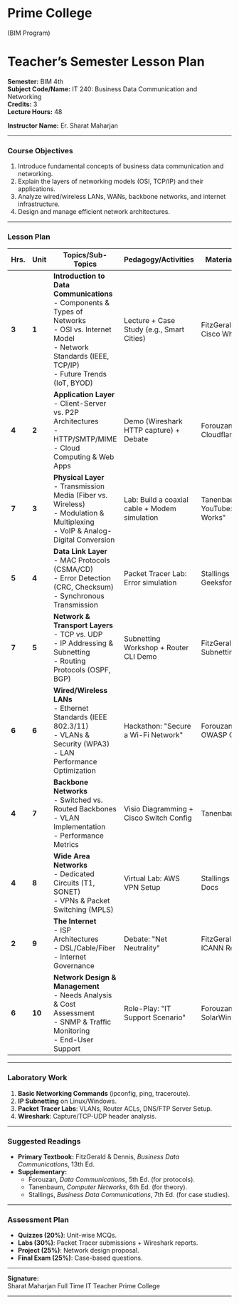
# **Prime College**  
(BIM Program)  

# **Teacher’s Semester Lesson Plan**  

**Semester:** BIM 4th  
**Subject Code/Name:** IT 240: Business Data Communication and Networking  
**Credits:** 3  
**Lecture Hours:** 48  

**Instructor Name:** Er. Sharat Maharjan 

---

### **Course Objectives**  
1. Introduce fundamental concepts of business data communication and networking.  
2. Explain the layers of networking models (OSI, TCP/IP) and their applications.  
3. Analyze wired/wireless LANs, WANs, backbone networks, and internet infrastructure.  
4. Design and manage efficient network architectures.  

---

### **Lesson Plan**  

| Hrs. | Unit | Topics/Sub-Topics | Pedagogy/Activities | Materials/Resources | Assignments/Assessments | Remarks |  
|------|------|--------------------|----------------------|----------------------|--------------------------|---------|  
| **3** | **1** | **Introduction to Data Communications** <br> - Components & Types of Networks <br> - OSI vs. Internet Model <br> - Network Standards (IEEE, TCP/IP) <br> - Future Trends (IoT, BYOD) | Lecture + Case Study (e.g., Smart Cities) | FitzGerald (Ch. 1), Cisco Whitepapers | Group Discussion: "Compare OSI and TCP/IP models" | Use Packet Tracer for demo |  
| **4** | **2** | **Application Layer** <br> - Client-Server vs. P2P Architectures <br> - HTTP/SMTP/MIME <br> - Cloud Computing & Web Apps | Demo (Wireshark HTTP capture) + Debate | Forouzan (Ch. 2), Cloudflare Blog | Presentation: "How Zoom uses UDP" | Guest speaker (IT admin) |  
| **7** | **3** | **Physical Layer** <br> - Transmission Media (Fiber vs. Wireless) <br> - Modulation & Multiplexing <br> - VoIP & Analog-Digital Conversion | Lab: Build a coaxial cable + Modem simulation | Tanenbaum (Ch. 3), YouTube: "How Fiber Works" | Report: "Compare 5G vs. Fiber" | Lab equipment required |  
| **5** | **4** | **Data Link Layer** <br> - MAC Protocols (CSMA/CD) <br> - Error Detection (CRC, Checksum) <br> - Synchronous Transmission | Packet Tracer Lab: Error simulation | Stallings (Ch. 5), GeeksforGeeks | Quiz: "Solve CRC problems" | Pair programming |  
| **7** | **5** | **Network & Transport Layers** <br> - TCP vs. UDP <br> - IP Addressing & Subnetting <br> - Routing Protocols (OSPF, BGP) | Subnetting Workshop + Router CLI Demo | FitzGerald (Ch. 6), SubnettingPractice.com | Project: "Design a subnet for a campus" | Use Cisco Packet Tracer |  
| **6** | **6** | **Wired/Wireless LANs** <br> - Ethernet Standards (IEEE 802.3/11) <br> - VLANs & Security (WPA3) <br> - LAN Performance Optimization | Hackathon: "Secure a Wi-Fi Network" | Forouzan (Ch. 7), OWASP Guide | Case Study: "LAN Design for SOHO" | Raspberry Pi setup |  
| **4** | **7** | **Backbone Networks** <br> - Switched vs. Routed Backbones <br> - VLAN Implementation <br> - Performance Metrics | Visio Diagramming + Cisco Switch Config | Tanenbaum (Ch. 8) | Lab: "Configure VLAN on Switch" | Switch hardware needed |  
| **4** | **8** | **Wide Area Networks** <br> - Dedicated Circuits (T1, SONET) <br> - VPNs & Packet Switching (MPLS) | Virtual Lab: AWS VPN Setup | Stallings (Ch. 9), AWS Docs | Reflection: "VPNs in Remote Work" | Cloud credits required |  
| **2** | **9** | **The Internet** <br> - ISP Architectures <br> - DSL/Cable/Fiber <br> - Internet Governance | Debate: "Net Neutrality" | FitzGerald (Ch. 10), ICANN Reports | Infographic: "Internet Backbone" | Group activity |  
| **6** | **10** | **Network Design & Management** <br> - Needs Analysis & Cost Assessment <br> - SNMP & Traffic Monitoring <br> - End-User Support | Role-Play: "IT Support Scenario" | Forouzan (Ch. 12), SolarWinds Demo | Final Project: "Propose a Network for Prime College" | Invite IT manager |  

---

### **Laboratory Work**  
1. **Basic Networking Commands** (ipconfig, ping, traceroute).  
2. **IP Subnetting** on Linux/Windows.  
3. **Packet Tracer Labs**: VLANs, Router ACLs, DNS/FTP Server Setup.  
4. **Wireshark**: Capture/TCP-UDP header analysis.  

---

### **Suggested Readings**  
- **Primary Textbook:** FitzGerald & Dennis, *Business Data Communications*, 13th Ed.  
- **Supplementary:**  
  - Forouzan, *Data Communications*, 5th Ed. (for protocols).  
  - Tanenbaum, *Computer Networks*, 6th Ed. (for theory).  
  - Stallings, *Business Data Communications*, 7th Ed. (for case studies).  

---

### **Assessment Plan**  
- **Quizzes (20%)**: Unit-wise MCQs.  
- **Labs (30%)**: Packet Tracer submissions + Wireshark reports.  
- **Project (25%)**: Network design proposal.  
- **Final Exam (25%)**: Case-based questions.  

---

**Signature:**  
Sharat Maharjan
Full Time IT Teacher
Prime College  

--- 

